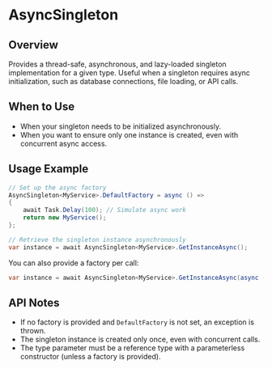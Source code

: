 # AsyncSingleton

## Overview
Provides a thread-safe, asynchronous, and lazy-loaded singleton implementation for a given type. Useful when a singleton requires async initialization, such as database connections, file loading, or API calls.

## When to Use
- When your singleton needs to be initialized asynchronously.
- When you want to ensure only one instance is created, even with concurrent async access.

## Usage Example
```csharp
// Set up the async factory
AsyncSingleton<MyService>.DefaultFactory = async () =>
{
    await Task.Delay(100); // Simulate async work
    return new MyService();
};

// Retrieve the singleton instance asynchronously
var instance = await AsyncSingleton<MyService>.GetInstanceAsync();
```

You can also provide a factory per call:
```csharp
var instance = await AsyncSingleton<MyService>.GetInstanceAsync(async () => new MyService());
```

## API Notes
- If no factory is provided and `DefaultFactory` is not set, an exception is thrown.
- The singleton instance is created only once, even with concurrent calls.
- The type parameter must be a reference type with a parameterless constructor (unless a factory is provided). 